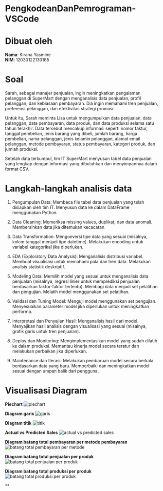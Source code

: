 # PengkodeanDanPemrograman-VSCode

# **Dibuat oleh**
**Nama**: Kirana Yasmine  
**NIM**: 12030122130185

# **Soal**
Sarah, sebagai manajer penjualan, ingin meningkatkan pengalaman pelanggan di SuperMart dengan menganalisis data penjualan, profil pelanggan, dan kebiasaan pembayaran. Dia ingin memahami tren penjualan, preferensi pelanggan, dan efektivitas strategi promosi.

Untuk itu, Sarah meminta Lisa untuk mengumpulkan data penjualan, data pelanggan, data pembayaran, data produk, dan data produksi selama satu tahun terakhir. Data tersebut mencakup informasi seperti nomor faktur, tanggal pembelian, jenis barang yang dibeli, jumlah barang, harga pembelian, nama pelanggan, jenis kelamin pelanggan, alamat email pelanggan, metode pembayaran, status pembayaran, kategori produk, dan jumlah produksi.

Setelah data terkumpul, tim IT SuperMart menyusun tabel data penjualan yang lengkap dengan informasi yang dibutuhkan dan menyimpannya dalam format CSV.

# **Langkah-langkah analisis data**
1. Pengumpulan Data:
Membaca file tabel data penjualan yang telah disiapkan oleh tim IT.
Menyusun data ke dalam DataFrame menggunakan Python.

2. Data Cleaning:
Memeriksa missing values, duplikat, dan data anomali.
Membersihkan data jika ditemukan kecacatan.

3. Data Transformation:
Mengonversi tipe data yang sesuai (misalnya, kolom tanggal menjadi tipe datetime).
Melakukan encoding untuk variabel kategorikal jika diperlukan.

4. EDA (Exploratory Data Analysis):
Menganalisis distribusi variabel.
Membuat visualisasi untuk memahami pola dan tren data.
Melakukan analisis statistik deskriptif.

5. Modeling Data:
Memilih model yang sesuai untuk menganalisis data penjualan (misalnya, regresi linier untuk memprediksi penjualan berdasarkan faktor-faktor tertentu).
Membagi data menjadi set pelatihan dan pengujian.
Melatih model menggunakan set pelatihan.

6. Validasi dan Tuning Model:
Menguji model menggunakan set pengujian.
Menyesuaikan parameter model jika diperlukan untuk meningkatkan performa.

7. Interpretasi dan Penyajian Hasil:
Menganalisis hasil dari model.
Menyajikan hasil analisis dengan visualisasi yang sesuai (misalnya, grafik garis untuk tren penjualan).

8. Deploy dan Monitoring:
Mengimplementasikan model yang sudah dilatih ke dalam produksi.
Memantau kinerja model secara teratur dan melakukan perbaikan jika diperlukan.

9. Maintenance dan Iterasi:
Melakukan pembaruan model secara berkala berdasarkan data yang baru.
Memperbaiki dan meningkatkan model sesuai dengan umpan balik dari pengguna.

# **Visualisasi Diagram**
**Piechart**
![piechart](https://github.com/kiranayasmine/PengkodeanDanPemrograman-VSCode/assets/152698796/1fd268d2-29d4-4e5f-88b6-2de49717ab09)

**Diagram garis**
![garis](https://github.com/kiranayasmine/PengkodeanDanPemrograman-VSCode/assets/152698796/31a4d0a8-bd4b-4380-a8d6-6c611d73bc24)

**Diagram titik**
![titik](https://github.com/kiranayasmine/PengkodeanDanPemrograman-VSCode/assets/152698796/11751ee2-c922-46b5-9d87-2761f6c6c15a)

**Actual vs Predicted Sales**
![actual vs predicted sales](https://github.com/kiranayasmine/PengkodeanDanPemrograman-VSCode/assets/152698796/2e986239-3a60-4b33-a1c1-436292c1a17d)

**Diagram batang total pembayaran per metode pembayaran**
![batang total pembayaran per metode](https://github.com/kiranayasmine/PengkodeanDanPemrograman-VSCode/assets/152698796/0f8d2373-db5c-45a9-bc68-5f3d5d2d5e11)

**Diagram batang total penjualan per produk**
![batang total penjualan per produk](https://github.com/kiranayasmine/PengkodeanDanPemrograman-VSCode/assets/152698796/6d9f52cf-dbe1-435c-aa14-ec37cf7e21e5)

**Diagram batang total produksi per produk**
![batang total produksi per produk](https://github.com/kiranayasmine/PengkodeanDanPemrograman-VSCode/assets/152698796/976ad254-55be-4644-8ff3-5d3c4df03205)



**

